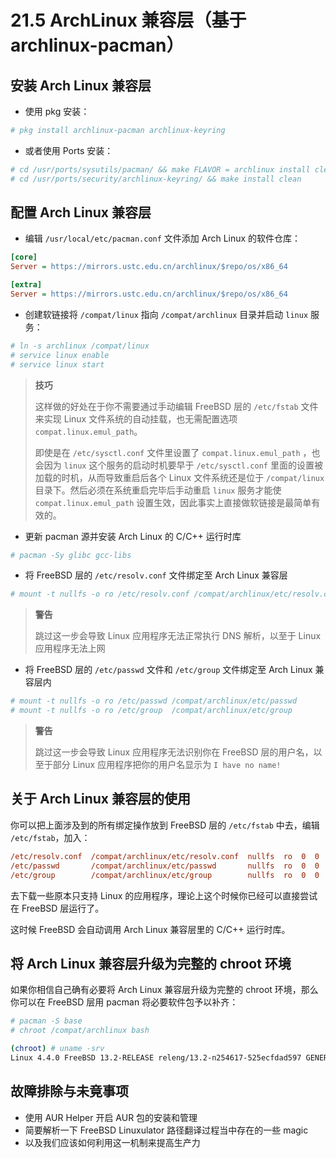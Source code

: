 # 21.5 ArchLinux 兼容层（基于 archlinux-pacman）


## 安装 Arch Linux 兼容层

- 使用 pkg 安装：

```sh
# pkg install archlinux-pacman archlinux-keyring
```

- 或者使用 Ports 安装：

```sh
# cd /usr/ports/sysutils/pacman/ && make FLAVOR = archlinux install clean
# cd /usr/ports/security/archlinux-keyring/ && make install clean
```

## 配置 Arch Linux 兼容层

- 编辑 `/usr/local/etc/pacman.conf` 文件添加 Arch Linux 的软件仓库：

```ini
[core]
Server = https://mirrors.ustc.edu.cn/archlinux/$repo/os/x86_64

[extra]
Server = https://mirrors.ustc.edu.cn/archlinux/$repo/os/x86_64
```

- 创建软链接将 `/compat/linux` 指向 `/compat/archlinux` 目录并启动 `linux` 服务：

```sh
# ln -s archlinux /compat/linux
# service linux enable 
# service linux start
```

>**技巧**
>
>这样做的好处在于你不需要通过手动编辑 FreeBSD 层的 `/etc/fstab` 文件来实现 Linux 文件系统的自动挂载，也无需配置选项 `compat.linux.emul_path`。
>
>即使是在 `/etc/sysctl.conf` 文件里设置了 `compat.linux.emul_path` ，也会因为 `linux` 这个服务的启动时机要早于 `/etc/sysctl.conf` 里面的设置被加载的时机，从而导致重启后各个 Linux 文件系统还是位于 `/compat/linux` 目录下。然后必须在系统重启完毕后手动重启 `linux` 服务才能使 `compat.linux.emul_path` 设置生效，因此事实上直接做软链接是最简单有效的。

- 更新 pacman 源并安装 Arch Linux 的 C/C++ 运行时库

```sh
# pacman -Sy glibc gcc-libs
```

- 将 FreeBSD 层的 `/etc/resolv.conf` 文件绑定至 Arch Linux 兼容层

```sh
# mount -t nullfs -o ro /etc/resolv.conf /compat/archlinux/etc/resolv.conf
```

>**警告**
>
>跳过这一步会导致 Linux 应用程序无法正常执行 DNS 解析，以至于 Linux 应用程序无法上网

- 将 FreeBSD 层的 `/etc/passwd` 文件和 `/etc/group` 文件绑定至 Arch Linux 兼容层内

```sh
# mount -t nullfs -o ro /etc/passwd /compat/archlinux/etc/passwd
# mount -t nullfs -o ro /etc/group  /compat/archlinux/etc/group
```

>**警告**
>
>跳过这一步会导致 Linux 应用程序无法识别你在 FreeBSD 层的用户名，以至于部分 Linux 应用程序把你的用户名显示为 `I have no name!`

## 关于 Arch Linux 兼容层的使用

你可以把上面涉及到的所有绑定操作放到 FreeBSD 层的 `/etc/fstab` 中去，编辑 `/etc/fstab`，加入：

```ini
/etc/resolv.conf  /compat/archlinux/etc/resolv.conf  nullfs  ro  0  0
/etc/passwd       /compat/archlinux/etc/passwd       nullfs  ro  0  0
/etc/group        /compat/archlinux/etc/group        nullfs  ro  0  0
```

去下载一些原本只支持 Linux 的应用程序，理论上这个时候你已经可以直接尝试在 FreeBSD 层运行了。

这时候 FreeBSD 会自动调用 Arch Linux 兼容层里的 C/C++ 运行时库。

## 将 Arch Linux 兼容层升级为完整的 chroot 环境

如果你相信自己确有必要将 Arch Linux 兼容层升级为完整的 chroot 环境，那么你可以在 FreeBSD 层用 pacman 将必要软件包予以补齐：

```sh
# pacman -S base
# chroot /compat/archlinux bash

(chroot) # uname -srv
Linux 4.4.0 FreeBSD 13.2-RELEASE releng/13.2-n254617-525ecfdad597 GENERIC
```

## 故障排除与未竟事项

- 使用 AUR Helper 开启 AUR 包的安装和管理
- 简要解析一下 FreeBSD Linuxulator 路径翻译过程当中存在的一些 magic
- 以及我们应该如何利用这一机制来提高生产力

